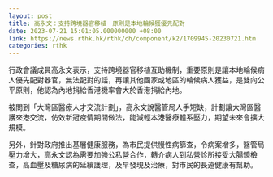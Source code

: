 ```yaml
---
layout: post
title: 高永文：支持跨境器官移植　原則是本地輪候獲優先配對
date: 2023-07-21 15:01:05.000000000 +08:00
link: https://news.rthk.hk/rthk/ch/component/k2/1709945-20230721.htm
categories: rthk
---
```


行政會議成員高永文表示，支持跨境器官移植互助機制，重要原則是讓本地輪候病人優先配對器官，無法配對的話，再讓其他國家或地區的輪候病人獲益，是雙向公平原則，他認為內地捐給香港機率會大於香港捐給內地。

被問到「大灣區醫療人才交流計劃」，高永文說醫管局人手短缺，計劃讓大灣區醫護來港交流，仿效新冠疫情期間做法，能減輕本港醫療體系壓力，期望未來會擴大規模。

另外，針對政府推出基層健康服務，為市民提供慢性病篩查，令病案增多，醫管局壓力增大，高永文認為需要加強公私營合作，轉介病人到私營診所接受大腸鏡檢查，高血壓及糖尿病的延續護理，及早發現及治療，對市民的長遠健康有幫助。
